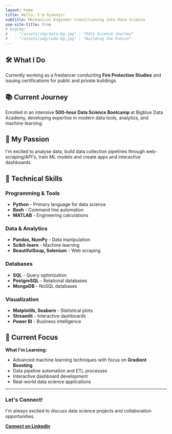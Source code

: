 ```yaml
---
layout: home
title: Hello, I'm Giannis!
subtitle: Mechanical Engineer transitioning into Data Science
use-site-title: true
# bigimg: 
#   - "/assets/img/data-bg.jpg" : "Data Science Journey"
#   - "/assets/img/code-bg.jpg" : "Building the Future"
---
```


## 🛠️ What I Do

Currently working as a freelancer conducting **Fire Protection Studies** and issuing certifications for public and private buildings.

## 📚 Current Journey

Enrolled in an intensive **500-hour Data Science Bootcamp** at Bigblue Data Academy, developing expertise in modern data tools, analytics, and machine learning.

## 🎯 My Passion

I'm excited to analyse data, build data collection pipelines through web-scraping/API's, train ML models and create apps and interactive dashboards.

## 🔧 Technical Skills

### Programming & Tools
- **Python** - Primary language for data science
- **Bash** - Command line automation
- **MATLAB** - Engineering calculations

### Data & Analytics  
- **Pandas, NumPy** - Data manipulation
- **Scikit-learn** - Machine learning
- **BeautifulSoup, Selenium** - Web scraping

### Databases
- **SQL** - Query optimization
- **PostgreSQL** - Relational databases
- **MongoDB** - NoSQL databases

### Visualization
- **Matplotlib, Seaborn** - Statistical plots
- **Streamlit** - Interactive dashboards
- **Power BI** - Business intelligence

## 🚀 Current Focus

**What I'm Learning:**
- Advanced machine learning techniques with focus on **Gradient Boosting**
- Data pipeline automation and ETL processes
- Interactive dashboard development
- Real-world data science applications

---

### Let's Connect!

I'm always excited to discuss data science projects and collaboration opportunities.

**[Connect on LinkedIn](https://www.linkedin.com/in/stamioanni/)** 